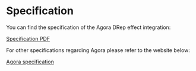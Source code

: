 # Specification

You can find the specification of the Agora DRep effect integration:

[Specification PDF](./static/agora-drep-specification.pdf)

For other specifications regarding Agora please refer to the website below:

[Agora specification](https://liqwid.notion.site/Agora-Specs-Overview-fd7df78313cf4dc0b1522cb9260b77d1)

